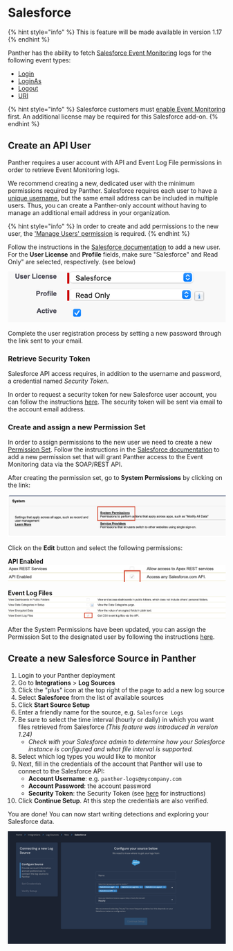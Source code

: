 # Salesforce

{% hint style="info" %}
This is feature will be made available in version 1.17
{% endhint %}

Panther has the ability to fetch [Salesforce Event Monitoring](https://trailhead.salesforce.com/content/learn/modules/event\_monitoring/event\_monitoring\_intro) logs for the following event types:

* [Login](https://developer.salesforce.com/docs/atlas.en-us.api.meta/api/sforce\_api\_objects\_eventlogfile\_login.htm)
* [LoginAs](https://developer.salesforce.com/docs/atlas.en-us.api.meta/api/sforce\_api\_objects\_eventlogfile\_loginas.htm)
* [Logout](https://developer.salesforce.com/docs/atlas.en-us.api.meta/api/sforce\_api\_objects\_eventlogfile\_logout.htm)
* [URI](https://developer.salesforce.com/docs/atlas.en-us.api.meta/api/sforce\_api\_objects\_eventlogfile\_uri.htm)

{% hint style="info" %}
Salesforce customers must [enable Event Monitoring](https://help.salesforce.com/articleView?id=000339868\&type=1\&mode=1) first. An additional license may be required for this Salesforce add-on.
{% endhint %}

## Create an API User

Panther requires a user account with API and Event Log File permissions in order to retrieve Event Monitoring logs.

We recommend creating a new, dedicated user with the minimum permissions required by Panther. Salesforce requires each user to have a [unique username](https://help.salesforce.com/articleView?id=sf.basics\_intro\_usernames\_passwords.htm\&type=5), but the same email address can be included in multiple users. Thus, you can create a Panther-only account without having to manage an additional email address in your organization.

{% hint style="info" %}
In order to create and add permissions to the new user, the ['Manage Users' permission](https://help.salesforce.com/articleView?id=000324398\&type=1\&mode=1) is required.
{% endhint %}

Follow the instructions in the [Salesforce documentation](https://help.salesforce.com/articleView?id=sf.adding\_new\_users.htm\&type=5) to add a new user. For the **User License** and **Profile** fields, make sure "Salesforce" and Read Only" are selected, respectively. (see below)

![User License and Profile](../../../../.gitbook/assets/create-user-profile.png)

Complete the user registration process by setting a new password through the link sent to your email.

### Retrieve Security Token <a href="#retrieve-security-token" id="retrieve-security-token"></a>

Salesforce API access requires, in addition to the username and password, a credential named _Security Token_.

In order to request a security token for new Salesforce user account, you can follow the instructions [here](https://help.salesforce.com/articleView?id=sf.user\_security\_token.htm\&type=5). The security token will be sent via email to the account email address.

### Create and assign a new Permission Set

In order to assign permissions to the new user we need to create a new [Permission Set](https://help.salesforce.com/articleView?id=perm\_sets\_overview.htm\&type=5). Follow the instructions in the [Salesforce documentation](https://help.salesforce.com/articleView?id=sf.perm\_sets\_create.htm\&type=5) to add a new permission set that will grant Panther access to the Event Monitoring data via the SOAP/REST API.

After creating the permission set, go to **System Permissions** by clicking on the link:

![System Permissions Link](../../../../.gitbook/assets/system-permissions.png)

Click on the **Edit** button and select the following permissions:

**API Enabled** ![API Enabled](../../../../.gitbook/assets/api-enabled-permission.png)

**Event Log Files** ![Event Log Files](../../../../.gitbook/assets/view-event-log-files-permission.png)

After the System Permissions have been updated, you can assign the Permission Set to the designated user by following the instructions [here](https://developer.salesforce.com/docs/atlas.en-us.securityImplGuide.meta/securityImplGuide/perm\_sets\_assigning.htm).

## Create a new Salesforce Source in Panther

1. Login to your Panther deployment
2. Go to **Integrations** > **Log Sources**
3. Click the "plus" icon at the top right of the page to add a new log source
4. Select **Salesforce** from the list of available sources
5. Click **Start Source Setup**
6. Enter a friendly name for the source, e.g. `Salesforce Logs`
7. Be sure to select the time interval (hourly or daily) in which you want files retrieved from Salesforce _(This feature was introduced in version 1.24)_
   * _Check with your Salesforce admin to determine how your Salesforce instance is configured and what file interval is supported._
8. Select which log types you would like to monitor
9. Next, fill in the credentials of the account that Panther will use to connect to the Salesforce API:
   * **Account Username**: e.g. `panther-logs@mycompany.com`
   * **Account Password**: the account password
   * **Security Token**: the Security Token (see [here](salesforce.md#retrieve-security-token) for instructions)
10. Click **Continue Setup**. At this step the credentials are also verified.

You are done! You can now start writing detections and exploring your Salesforce data.

![New Salesforce Log Source](<../../.gitbook/assets/Screen Shot 2021-10-21 at 5.16.34 PM.png>)
